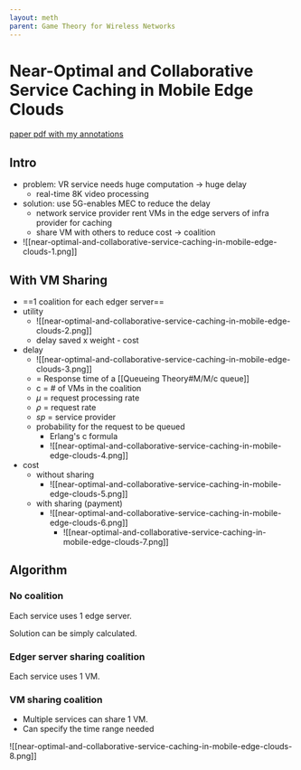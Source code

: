 ```yaml
---
layout: meth
parent: Game Theory for Wireless Networks
---
```


# Near-Optimal and Collaborative Service Caching in Mobile Edge Clouds

[paper pdf with my annotations](Near-Optimal_and_Collaborative_Service_Caching_in_Mobile_Edge_Clouds.pdf)

## Intro

- problem: VR service needs huge computation -> huge delay
	- real-time 8K video processing
- solution: use 5G-enables MEC to reduce the delay
	- network service provider rent VMs in the edge servers of infra provider for caching
	- share VM with others to reduce cost -> coalition
- ![[near-optimal-and-collaborative-service-caching-in-mobile-edge-clouds-1.png]]

## With VM Sharing

- ==1 coalition for each edger server==
- utility
	- ![[near-optimal-and-collaborative-service-caching-in-mobile-edge-clouds-2.png]]
	- delay saved x weight - cost
- delay
	- ![[near-optimal-and-collaborative-service-caching-in-mobile-edge-clouds-3.png]]
	- = Response time of a [[Queueing Theory#M/M/c queue]]
	- c = # of VMs in the coalition
	- $\mu$ = request processing rate
	- $\rho$ = request rate
	- $sp$ = service provider
	- probability for the request to be queued
		- Erlang's c formula
		- ![[near-optimal-and-collaborative-service-caching-in-mobile-edge-clouds-4.png]]
- cost
	- without sharing
		- ![[near-optimal-and-collaborative-service-caching-in-mobile-edge-clouds-5.png]]
	- with sharing (payment)
		- ![[near-optimal-and-collaborative-service-caching-in-mobile-edge-clouds-6.png]]
			- ![[near-optimal-and-collaborative-service-caching-in-mobile-edge-clouds-7.png]]

## Algorithm

### No coalition

Each service uses 1 edge server.

Solution can be simply calculated.

### Edger server sharing coalition

Each service uses 1 VM.

### VM sharing coalition

- Multiple services can share 1 VM.
- Can specify the time range needed

![[near-optimal-and-collaborative-service-caching-in-mobile-edge-clouds-8.png]]

